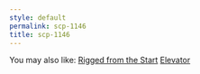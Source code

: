 ```yaml
---
style: default
permalink: scp-1146
title: scp-1146
---
```

You may also like:
[Rigged from the Start](http://scp-wiki.net/rigged-from-the-start)
[Elevator](http://scp-wiki.net/elevator)